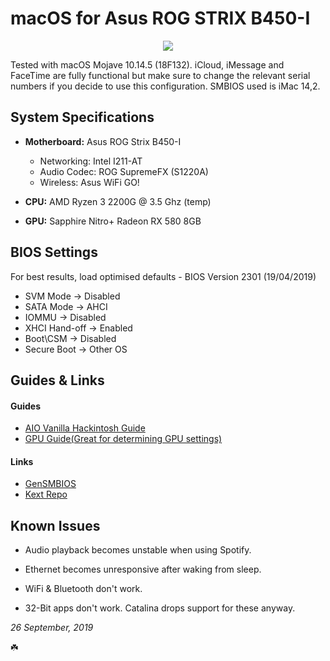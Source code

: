 # macOS for Asus ROG STRIX B450-I

<p align="center">
 <img src="https://ibin.co/4In2flcxe4x8.jpg"/>
</p>

Tested with macOS Mojave 10.14.5 (18F132). iCloud, iMessage and FaceTime are fully functional but make sure to change the relevant serial numbers if you decide to use this configuration. SMBIOS used is iMac 14,2.

## System Specifications

- **Motherboard:** Asus ROG Strix B450-I
  * Networking: Intel I211-AT
  * Audio Codec: ROG SupremeFX (S1220A)
  * Wireless: Asus WiFi GO!
  
- **CPU:** AMD Ryzen 3 2200G @ 3.5 Ghz (temp)

- **GPU:** Sapphire Nitro+ Radeon RX 580 8GB

## BIOS Settings

For best results, load optimised defaults - BIOS Version 2301 (19/04/2019)

- SVM Mode -> Disabled
- SATA Mode -> AHCI
- IOMMU -> Disabled
- XHCI Hand-off -> Enabled
- Boot\CSM -> Disabled
- Secure Boot -> Other OS

## Guides & Links

#### Guides
- [AIO Vanilla Hackintosh Guide](https://kb.hackintoshisfun.ml/clover/)
- [GPU Guide(Great for determining GPU settings)](https://khronokernel-3.gitbook.io/catalina-gpu-buyers-guide/)

#### Links
- [GenSMBIOS](https://github.com/corpnewt/GenSMBIOS)
- [Kext Repo](https://1drv.ms/f/s!AiP7m5LaOED-m-J8-MLJGnOgAqnjGw)

## Known Issues

- Audio playback becomes unstable when using Spotify.

- Ethernet becomes unresponsive after waking from sleep.

- WiFi & Bluetooth don't work.

- 32-Bit apps don't work. Catalina drops support for these anyway.

*26 September, 2019*

☘️
